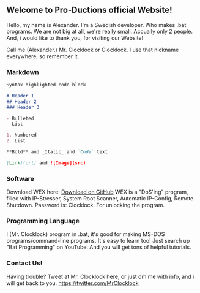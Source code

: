 ## Welcome to Pro-Ductions official Website!

Hello, my name is Alexander. I'm a Swedish developer. Who makes .bat programs.
We are not big at all, we're really small. Accually only 2 people.
And, i would like to thank you, for visiting our Website!

Call me (Alexander.) Mr. Clocklock or Clocklock.
I use that nickname everywhere, so remember it.

### Markdown



```markdown
Syntax highlighted code block

# Header 1
## Header 2
### Header 3

- Bulleted
- List

1. Numbered
2. List

**Bold** and _Italic_ and `Code` text

[Link](url) and ![Image](src)
```
### Software

Download WEX here: [Download on GitHub](https://github.com/TrippyDoom/WEX)
WEX is a "DoS'ing" program, filled with IP-Stresser, System Root Scanner, Automatic IP-Config, Remote Shutdown.
Password is: Clocklock. For unlocking the program.


### Programming Language

I (Mr. Clocklock) program in .bat, it's good for making MS-DOS programs/command-line programs.
It's easy to learn too! Just search up "Bat Programming" on YouTube. And you will get tons of helpful tutorials.

### Contact Us!

Having trouble? Tweet at Mr. Clocklock here, or just dm me with info, and i will get back to you.
https://twitter.com/MrClocklock
